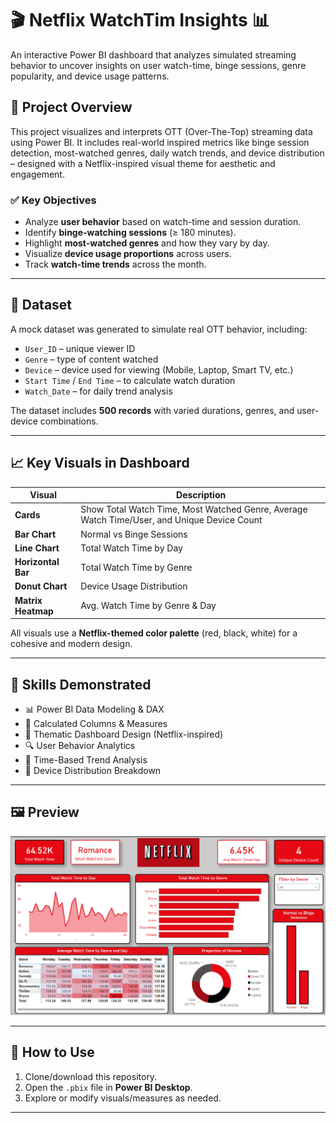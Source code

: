 # 🎬 Netflix WatchTim Insights 📊

An interactive Power BI dashboard that analyzes simulated streaming behavior to uncover insights on user watch-time, binge sessions, genre popularity, and device usage patterns.

## 🚀 Project Overview

This project visualizes and interprets OTT (Over-The-Top) streaming data using Power BI. It includes real-world inspired metrics like binge session detection, most-watched genres, daily watch trends, and device distribution – designed with a Netflix-inspired visual theme for aesthetic and engagement.

### ✅ Key Objectives

- Analyze **user behavior** based on watch-time and session duration.
- Identify **binge-watching sessions** (≥ 180 minutes).
- Highlight **most-watched genres** and how they vary by day.
- Visualize **device usage proportions** across users.
- Track **watch-time trends** across the month.

---

## 📁 Dataset

A mock dataset was generated to simulate real OTT behavior, including:

- `User_ID` – unique viewer ID  
- `Genre` – type of content watched  
- `Device` – device used for viewing (Mobile, Laptop, Smart TV, etc.)  
- `Start Time` / `End Time` – to calculate watch duration  
- `Watch_Date` – for daily trend analysis  

The dataset includes **500 records** with varied durations, genres, and user-device combinations.

---

## 📈 Key Visuals in Dashboard

| Visual | Description |
|--------|-------------|
| **Cards** | Show Total Watch Time, Most Watched Genre, Average Watch Time/User, and Unique Device Count |
| **Bar Chart** | Normal vs Binge Sessions |
| **Line Chart** | Total Watch Time by Day |
| **Horizontal Bar** | Total Watch Time by Genre |
| **Donut Chart** | Device Usage Distribution |
| **Matrix Heatmap** | Avg. Watch Time by Genre & Day |

All visuals use a **Netflix-themed color palette** (red, black, white) for a cohesive and modern design.

---

## 🧠 Skills Demonstrated

- 📊 Power BI Data Modeling & DAX
- 🧮 Calculated Columns & Measures
- 🎨 Thematic Dashboard Design (Netflix-inspired)
- 🔍 User Behavior Analytics
- 📅 Time-Based Trend Analysis
- 📱 Device Distribution Breakdown

---


## 🖼️ Preview

![Dashboard Preview](./Insights_Dashboard.png)  

---

## 📂 How to Use

1. Clone/download this repository.
2. Open the `.pbix` file in **Power BI Desktop**.
3. Explore or modify visuals/measures as needed.

---



